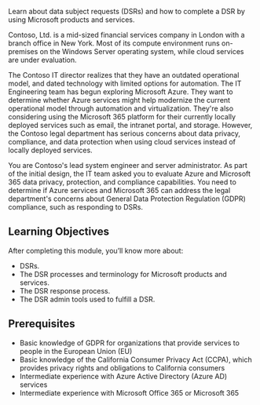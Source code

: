 Learn about data subject requests (DSRs) and how to complete a DSR by using Microsoft products and services.

Contoso, Ltd. is a mid-sized financial services company in London with a branch office in New York. Most of its compute environment runs on-premises on the Windows Server operating system, while cloud services are under evaluation.

The Contoso IT director realizes that they have an outdated operational model, and dated technology with limited options for automation. The IT Engineering team has begun exploring Microsoft Azure. They want to determine whether Azure services might help modernize the current operational model through automation and virtualization. They're also considering using the Microsoft 365 platform for their currently locally deployed services such as email, the intranet portal, and storage. However, the Contoso legal department has serious concerns about data privacy, compliance, and data protection when using cloud services instead of locally deployed services.

You are Contoso's lead system engineer and server administrator. As part of the initial design, the IT team asked you to evaluate Azure and Microsoft 365 data privacy, protection, and compliance capabilities. You need to determine if Azure services and Microsoft 365 can address the legal department's concerns about General Data Protection Regulation (GDPR) compliance, such as responding to DSRs.

## Learning Objectives

After completing this module, you’ll know more about:

- DSRs.
- The DSR processes and terminology for Microsoft products and services.
- The DSR response process.
- The DSR admin tools used to fulfill a DSR.

## Prerequisites

- Basic knowledge of GDPR for organizations that provide services to people in the European Union (EU)
- Basic knowledge of the California Consumer Privacy Act (CCPA), which provides privacy rights and obligations to California consumers
- Intermediate experience with Azure Active Directory (Azure AD) services
- Intermediate experience with Microsoft Office 365 or Microsoft 365